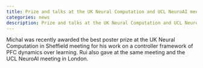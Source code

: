 ```yaml
---
title: Prize and talks at the UK Neural Computation and UCL NeuroAI meetings
categories: news
description: Prize and talks at the UK Neural Computation and UCL NeuroAI meetings
---
```


Michal was recently awarded the best poster prize at the UK Neural Computation in Sheffield meeting for his work on a controller framework of PFC dynamics over learning. Rui also gave  at the same meeting and the UCL NeuroAI meeting in London. 